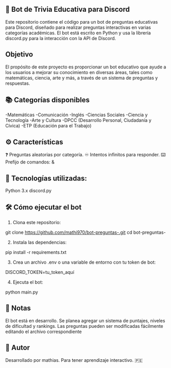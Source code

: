 ## 🤖 Bot de Trivia Educativa para Discord
Este repositorio contiene el código para un bot de preguntas educativas para Discord, diseñado para realizar preguntas interactivas en varias categorías académicas. El bot está escrito en Python y usa la librería discord.py para la interacción con la API de Discord.

## Objetivo
El propósito de este proyecto es proporcionar un bot educativo que ayude a los usuarios a mejorar su conocimiento en diversas áreas, tales como matemáticas, ciencia, arte y más, a través de un sistema de preguntas y respuestas.

## 📚 Categorías disponibles
-Matemáticas
-Comunicación
-Inglés
-Ciencias Sociales
-Ciencia y Tecnología
-Arte y Cultura
-DPCC (Desarrollo Personal, Ciudadanía y Cívica)
-ETP (Educación para el Trabajo)

## ⚙️ Características
❓ Preguntas aleatorias por categoría.
♾️ Intentos infinitos para responder.
⌨️ Prefijo de comandos: &

## 🚀 Tecnologías utilizadas:
Python 3.x
discord.py


## 🛠️ Cómo ejecutar el bot
1. Clona este repositorio:

git clone https://github.com/mathi970/bot-preguntas-.git
cd bot-preguntas-


2. Instala las dependencias:

pip install -r requirements.txt

3. Crea un archivo .env o una variable de entorno con tu token de bot:

DISCORD_TOKEN=tu_token_aquí


4. Ejecuta el bot:

python main.py

## 📌 Notas
El bot está en desarrollo. Se planea agregar un sistema de puntajes, niveles de dificultad y rankings.
Las preguntas pueden ser modificadas fácilmente editando el archivo correspondiente

## 🧠 Autor
Desarrollado por mathias.
Para tener aprendizaje interactivo. 🇵🇪